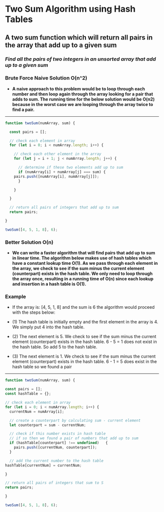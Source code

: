 # Two Sum Algorithm using Hash Tables

## A two sum function which will return all pairs in the array that add up to a given sum

### *Find all the pairs of two integers in an unsorted array that add up to a given sum*

### Brute Force Naive Solution O(n^2)

* **A naive approach to this problem would be to loop through each number and then loop again through the array looking for a pair that adds to sum. The running time for the below solution would be O(n2) because in the worst case we are looping through the array twice to find a pair.**

---

```javascript
function twoSum(numArray, sum) {

  const pairs = [];

  // check each element in array
  for (let i = 0; i < numArray.length; i++) {

    // check each other element in the array
    for (let j = i + 1; j < numArray.length; j++) {

      // determine if these two elements add up to sum
      if (numArray[i] + numArray[j] === sum) {
    pairs.push([numArray[i], numArray[j]]);
      }

    }

  }

  // return all pairs of integers that add up to sum
  return pairs;

}

twoSum([4, 5, 1, 8], 6);
```

### Better Solution O(n)

* **We can write a faster algorithm that will find pairs that add up to sum in linear time. The algorithm below makes use of hash tables which have a constant lookup time O(1). As we pass through each element in the array, we check to see if the sum minus the current element (counterpart) exists in the hash table. We only need to loop through the array once, resulting in a running time of O(n) since each lookup and insertion in a hash table is O(1).**

### Example

* If the array is: [4, 5, 1, 8] and the sum is 6 the algorithm would proceed with the steps below:

* (1) The hash table is initially empty and the first element in the array is 4. We simply put 4 into the hash table.

* (2) The next element is 5. We check to see if the sum minus the current element (counterpart) exists in the hash table. 6 - 5 = 1 does not exist in the hash table. So add 5 to the hash table.

* (3) The next element is 1. We check to see if the sum minus the current element (counterpart) exists in the hash table. 6 - 1 = 5 does exist in the hash table so we found a pair

---

```javascript
function twoSum(numArray, sum) {

const pairs = [];
const hashTable = {};

// check each element in array
for (let i = 0; i < numArray.length; i++) {
  currentNum = numArray[i];

  // create a counterpart by calculating sum - current element
  let counterpart = sum - currentNum;

  // check if this number exists in hash table
  // if so then we found a pair of numbers that add up to sum
  if (hashTable[counterpart] !== undefined)   {
    pairs.push([currentNum, counterpart]);
  }

  // add the current number to the hash table
hashTable[currentNum] = currentNum;

}

// return all pairs of integers that sum to S
return pairs;

}

twoSum([4, 5, 1, 8], 6);
```